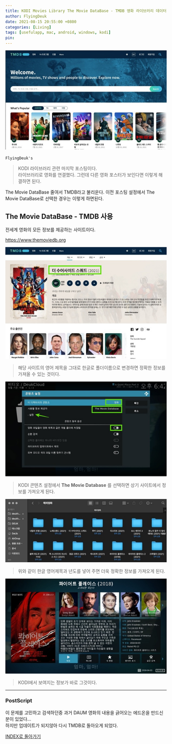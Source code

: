 ```yaml
---
title: KODI Movies Library The Movie DataBase - TMDB 영화 라이브러리 데이터베이스 연결법 (for Mac, Android, Windows)
author: FlyingDeuk
date: 2021-08-15 20:55:00 +0800
categories: [Living]
tags: [usefulapp, mac, android, windows, kodi]
pin:
---
```


![tmdb](/img/living/kodi/tmdb1.jpg)

`FlyingDeuk's`
> KODI 라이브러리 관련 마지막 포스팅이다. <br>
라이브러리로 영화를 연결했다. 그런데 다른 영화 포스터가 보인다면 이렇게 해결하면 된다. <br>

The Movie DataBase 줄여서 TMDB라고 불리운다. 이전 포스팅 설정에서 The Movie DataBase로 선택한 경우는 이렇게 하면된다.


## The Movie DataBase - TMDB 사용
전세계 영화의 모든 정보를 제공하는 사이트이다. <br>

https://www.themoviedb.org

![tmdb](/img/living/kodi/tmdb2.jpg)
>해당 사이트의 영어 제목을 그대로 한글로 폴더이름으로 변경하면 정확한 정보를 가져올 수 있는 것이다.

![library](/img/living/kodi/library12.jpg)
> KODI 콘텐츠 설정에서 **The Movie Database** 를 선택하면 상기 사이트에서 정보를 가져오게 된다.

![tmdb](/img/living/kodi/tmdb3.jpg)
>위와 같이 한글 영어제목과 년도를 넣어 주면 더욱 정확한 정보를 가져오게 된다.

![library](/img/living/kodi/library17.jpg)
>KODI에서 보여지는 정보가 바로 그것이다.
---------------

### PostScript
이 문제를 고민하고 검색하던중 과거 DAUM 영화의 내용을 긁어오는 에드온을 만드신 분이 있었다...<br>
하지만 업데이트가 되지않아 다시 TMDB로 돌아오게 되었다.

[INDEX로 돌아가기](/posts/KODI/)
